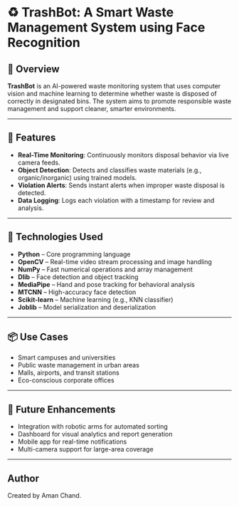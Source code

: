 # ♻️ TrashBot: A Smart Waste Management System using Face Recognition

## 📖 Overview

**TrashBot** is an AI-powered waste monitoring system that uses computer vision and machine learning to determine whether waste is disposed of correctly in designated bins. The system aims to promote responsible waste management and support cleaner, smarter environments.

---

## 🚀 Features

* **Real-Time Monitoring**: Continuously monitors disposal behavior via live camera feeds.
* **Object Detection**: Detects and classifies waste materials (e.g., organic/inorganic) using trained models.
* **Violation Alerts**: Sends instant alerts when improper waste disposal is detected.
* **Data Logging**: Logs each violation with a timestamp for review and analysis.

---

## 🧠 Technologies Used

* **Python** – Core programming language
* **OpenCV** – Real-time video stream processing and image handling
* **NumPy** – Fast numerical operations and array management
* **Dlib** – Face detection and object tracking
* **MediaPipe** – Hand and pose tracking for behavioral analysis
* **MTCNN** – High-accuracy face detection
* **Scikit-learn** – Machine learning (e.g., KNN classifier)
* **Joblib** – Model serialization and deserialization

---

## 📦 Use Cases

* Smart campuses and universities
* Public waste management in urban areas
* Malls, airports, and transit stations
* Eco-conscious corporate offices

---

## 🔮 Future Enhancements

* Integration with robotic arms for automated sorting
* Dashboard for visual analytics and report generation
* Mobile app for real-time notifications
* Multi-camera support for large-area coverage
  
---

## Author

Created by Aman Chand.
